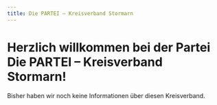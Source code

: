 ```yaml
---
title: Die PARTEI – Kreisverband Stormarn
---
```


# Herzlich willkommen bei der Partei Die PARTEI &ndash; Kreisverband Stormarn!

Bisher haben wir noch keine Informationen über diesen Kreisverband.
